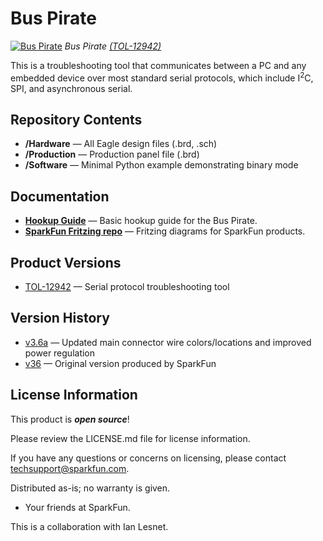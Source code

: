 Bus Pirate
==========

[![Bus Pirate](https://cdn.sparkfun.com/r/600-600/assets/learn_tutorials/4/0/4/Bus_Pirate.jpg)](https://cdn.sparkfun.com/assets/learn_tutorials/4/0/4/Bus_Pirate.jpg)
*Bus Pirate [(TOL-12942)](https://www.sparkfun.com/products/12942)*

This is a troubleshooting tool that communicates between a PC and any embedded device over most standard serial protocols, which
include I<sup>2</sup>C, SPI, and asynchronous serial.

Repository Contents
-------------------

* **/Hardware** &mdash; All Eagle design files (.brd, .sch)
* **/Production** &mdash; Production panel file (.brd)
* **/Software** &mdash; Minimal Python example demonstrating binary mode

Documentation
--------------
* **[Hookup Guide](https://learn.sparkfun.com/tutorials/bus-pirate-v36a-hookup-guide)** &mdash; Basic hookup guide for the Bus Pirate.
* **[SparkFun Fritzing repo](https://github.com/sparkfun/Fritzing_Parts)** &mdash; Fritzing diagrams for SparkFun products.

Product Versions
----------------
* [TOL-12942](https://www.sparkfun.com/products/12942) &mdash; Serial protocol troubleshooting tool

Version History
---------------
* [v3.6a](https://www.sparkfun.com/products/12942) &mdash; Updated main connector wire colors/locations and improved power regulation
* [v36](https://www.sparkfun.com/products/9544) &mdash; Original version produced by SparkFun

License Information
-------------------

This product is _**open source**_!

Please review the LICENSE.md file for license information.

If you have any questions or concerns on licensing, please contact techsupport@sparkfun.com.

Distributed as-is; no warranty is given.

- Your friends at SparkFun.

This is a collaboration with Ian Lesnet.
